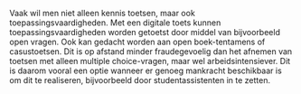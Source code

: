 Vaak wil men niet alleen kennis toetsen, maar ook toepassingsvaardigheden. Met een digitale toets kunnen toepassingsvaardigheden worden getoetst door middel van bijvoorbeeld open vragen. Ook kan gedacht worden aan open boek-tentamens of casustoetsen. Dit is op afstand minder fraudegevoelig dan het afnemen van toetsen met alleen multiple choice-vragen, maar wel arbeidsintensiever. Dit is daarom vooral een optie wanneer er genoeg mankracht beschikbaar is om dit te realiseren, bijvoorbeeld door studentassistenten in te zetten.